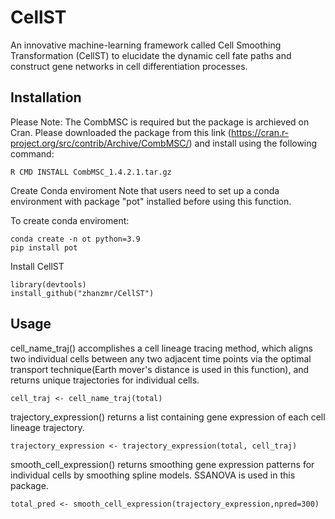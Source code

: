# CellST

An innovative machine-learning framework called Cell Smoothing Transformation (CellST) to elucidate the dynamic cell fate paths and construct gene networks in cell differentiation processes.

## Installation

Please Note: 
The CombMSC is required but the package is archieved on Cran. Please downloaded the package from this link (https://cran.r-project.org/src/contrib/Archive/CombMSC/) and install using the following command:

```
R CMD INSTALL CombMSC_1.4.2.1.tar.gz
```

Create Conda enviroment
Note that users need to set up a conda environment with package "pot" installed before using this function.

To create conda enviroment:
```
conda create -n ot python=3.9
pip install pot

```

Install CellST
```
library(devtools)
install_github("zhanzmr/CellST")
```

## Usage

cell_name_traj() accomplishes a cell lineage tracing method, which aligns two individual cells between any two adjacent time points via the optimal transport technique(Earth mover's distance is used in this function), and returns unique trajectories for individual cells.

```
cell_traj <- cell_name_traj(total)
```

trajectory_expression() returns a list containing gene expression of each cell lineage trajectory.
```
trajectory_expression <- trajectory_expression(total, cell_traj)
```

smooth_cell_expression() returns smoothing gene expression patterns for individual cells by smoothing spline models. SSANOVA is used in this package.

```
total_pred <- smooth_cell_expression(trajectory_expression,npred=300)
```



